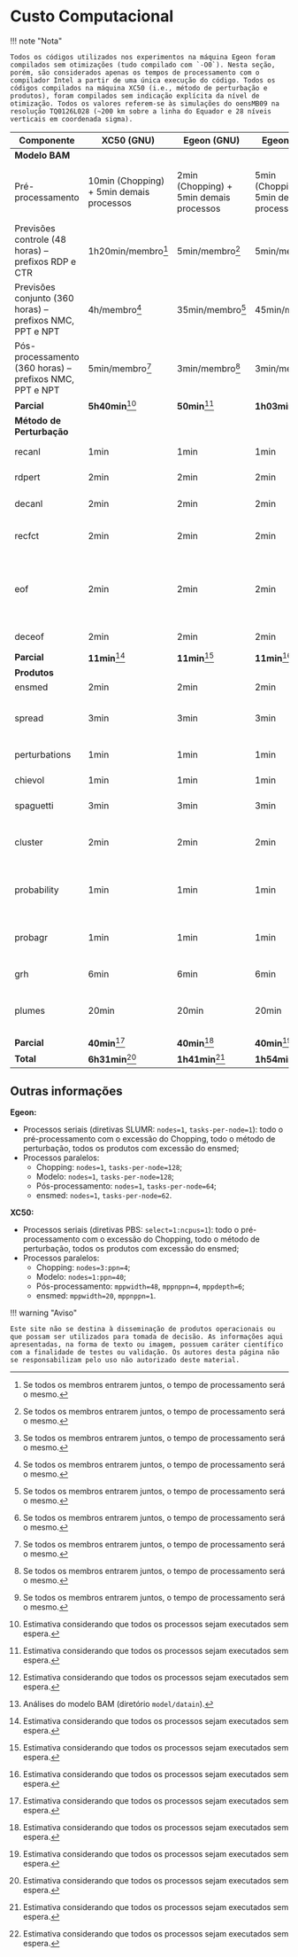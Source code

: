 # Custo Computacional

!!! note "Nota"

    Todos os códigos utilizados nos experimentos na máquina Egeon foram compilados sem otimizações (tudo compilado com `-O0`). Nesta seção, porém, são considerados apenas os tempos de processamento com o compilador Intel a partir de uma única execução do código. Todos os códigos compilados na máquina XC50 (i.e., método de perturbação e produtos), foram compilados sem indicação explícita da nível de otimização. Todos os valores referem-se às simulações do oensMB09 na resolução TQ0126L028 (~200 km sobre a linha do Equador e 28 níveis verticais em coordenada sigma).

| Componente                                               | XC50 (GNU)                               | Egeon (GNU)                             | Egeon (Intel)                           | XC50/Egeon                                                  |
|----------------------------------------------------------|------------------------------------------|-----------------------------------------|-----------------------------------------|-------------------------------------------------------------|
| **Modelo BAM**                                           |                                          |                                         |                                         |                                                             |
| Pré-processamento	                                       | 10min (Chopping) + 5min demais processos |	2min (Chopping) + 5min demais processos	| 5min (Chopping) + 5min demais processos | 18GB (anl NCEP + TSM + SOILM + outros arquivos)             |
| Previsões controle (48 horas) – prefixos RDP e CTR       | 1h20min/membro[^1]                       | 5min/membro[^1]                         | 5min/membro[^1]                         | 5,6GB (7membros, 48 horas de previsão)                      |
| Previsões conjunto (360 horas) – prefixos NMC, PPT e NPT | 4h/membro[^1]                            |	35min/membro[^1]                        |	45min/membro[^1]                        |	45GB (15 membros, 360 horas de previsão)                    |
| Pós-processamento (360 horas) – prefixos NMC, PPT e NPT  | 5min/membro[^1]                          |	3min/membro[^1]                         |	3min/membro[^1]                         |	17GB (15 membros, 15 dias prevs., 9 níveis)                 |
| **Parcial**	                                             | **5h40min**[^2]                          | **50min**[^2]                           | **1h03min**[^2]                         |	**85,6GB**                                                  |
| **Método de Perturbação**                                |                                          |                                         |                                         |                                                             |
| recanl                                                   | 1min	                                    | 1min	                                  | 1min	                                  | 32MB (1 anl)                                                |
| rdpert                                                   | 2min	                                    | 2min	                                  | 2min	                                  | 224MB (7 anl)                                               |
| decanl                                                   | 2min	                                    | 2min	                                  | 2min	                                  | 50MB (7 anl)[^3]                                            |
| recfct                                                   | 2min	                                    | 2min	                                  | 2min	                                  | 4GB (PREVS 48 h CTR, 1-7 R)                                 |
| eof	                                                     | 2min	                                    | 2min	                                  | 2min	                                  | 3,3GB (logs e arquivos temporários de perturbação das anls) |
| deceof	                                                 | 2min	                                    | 2min	                                  | 2min	                                  | 138MB (14 anl)                                              |
| **Parcial**	                                             | **11min**[^2]                            | **11min**[^2]                           |	**11min**[^2]                           |	**7,8GB**                                                   |
| **Produtos**                                             |                                          |                                         |                                         |                                                             |
| ensmed	                                                 | 2min	                                    | 2min	                                  | 2min	                                  | 1,2GB                                                       |
| spread	                                                 | 3min	                                    | 3min	                                  | 3min	                                  | 332M (binários) + 66M (imagens)                             |
| perturbations	                                           | 1min	                                    | 1min	                                  | 1min	                                  | 2.6MB (imagens)                                             |
| chievol	                                                 | 1min                                     | 1min	                                  | 1min                                    |	200K (imagem)                                               |
| spaguetti                                                | 3min	                                    | 3min                                    | 3min                                    |	30M (imagens)                                               |
| cluster                                                  | 2min                                     | 2min	                                  | 2min                                    |	32K (binários) + 221M (imagens)                             |
| probability	                                             | 1min                                     | 1min                                    | 1min                                    |	65M (binários) + 15M (imagens)                              |
| probagr	                                                 | 1min                                     | 1min	                                  | 1min	                                  | 875K (binários) + 714K (imagens)                            |
| grh    	                                                 | 6min                                     | 6min                                    | 6min                                    | 173M (imagens)                                              |
| plumes	                                                 | 20min                                    | 20min                                   | 20min                                   |	753M (binários) + 215M (imagens)                            |
| **Parcial**	                                             | **40min**[^2]                            | **40min**[^2]                           | **40min**[^2]                           |	**1,5GB**                                                   |
| **Total**                                                | **6h31min**[^2]                          | **1h41min**[^2]                         | **1h54min**[^2]                         |	**95GB**                                                    |

[^1]: Se todos os membros entrarem juntos, o tempo de processamento será o mesmo.
[^2]: Estimativa considerando que todos os processos sejam executados sem espera.
[^3]: Análises do modelo BAM (diretório `model/datain`).

## Outras informações

**Egeon:**

* Processos seriais (diretivas SLUMR: `nodes=1`, `tasks-per-node=1`): todo o pré-processamento com o excessão do Chopping, todo o método de perturbação, todos os produtos com excessão do ensmed;
* Processos paralelos:
    * Chopping: `nodes=1`, `tasks-per-node=128`;
    * Modelo: `nodes=1`, `tasks-per-node=128`;
    * Pós-processamento: `nodes=1`, `tasks-per-node=64`;
    * ensmed: `nodes=1`, `tasks-per-node=62`.

**XC50:**

* Processos seriais (diretivas PBS: `select=1:ncpus=1`): todo o pré-processamento com o excessão do Chopping, todo o método de perturbação, todos os produtos com excessão do ensmed;
* Processos paralelos:
    * Chopping: `nodes=3:ppn=4`;
    * Modelo: `nodes=1:ppn=40`;
    * Pós-processamento: `mppwidth=48`, `mppnppn=4`, `mppdepth=6`;
    * ensmed: `mppwidth=20`, `mppnppn=1`.

!!! warning "Aviso"

    Este site não se destina à disseminação de produtos operacionais ou que possam ser utilizados para tomada de decisão. As informações aqui apresentadas, na forma de texto ou imagem, possuem caráter científico com a finalidade de testes ou validação. Os autores desta página não se responsabilizam pelo uso não autorizado deste material.
